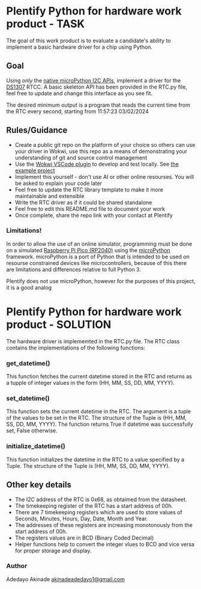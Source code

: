 # Plentify Python for hardware work product - TASK

The goal of this work product is to evaluate a candidate's ability to implement a basic hardware driver for a chip using Python.

## Goal
Using *only* the [native microPython I2C APIs](https://docs.micropython.org/en/latest/library/machine.I2C.html), implement a driver for the  [DS1307](https://www.analog.com/media/en/technical-documentation/data-sheets/ds1307.pdf) RTCC.
A basic skeleton API has been provided in the RTC.py file, feel free to update and change this interface as you see fit.

The desired minimum output is a program that reads the current time from the RTC every second, starting from 11:57:23 03/02/2024

## Rules/Guidance
* Create a public git repo on the platform of your choice so others can use your driver in Wokwi, use this repo as a means of demonstrating your understanding of git and source control management
* Use the [Wokwi VSCode plugin](https://docs.wokwi.com/vscode/getting-started) to develop and test locally. See [the example project](https://github.com/wokwi/wokwi-vscode-micropython)
* Implement this yourself - don't use AI or other online resourses. You will be asked to explain your code later
* Feel free to update the RTC library template to make it more maintainable and extensible
* Write the RTC driver as if it could be shared standalone
* Feel free to edit this README.md file to document your work
* Once complete, share the repo link with your contact at Plentify

### Limitations!
In order to allow the use of an online simulator, programming must be done on a simulated [Raspberry Pi Pico (RP2040)](https://www.raspberrypi.com/documentation/microcontrollers/rp2040.html) using the [microPython](https://micropython.org/) framework.
microPython is a port of Python that is intended to be used on resourse constrained devices like microcontrollers, because of this there are limitations and differences relative to full Python 3. 

Plentify does not use microPython, however for the purposes of this project, it is a good analog

# Plentify Python for hardware work product - SOLUTION

The hardware driver is implememted in the RTC.py file. The RTC class contains the implementations of the following functions:

### get_datetime()
This function fetches the current datetime stored in the RTC and returns as a tupple of integer values in the form (HH, MM, SS, DD, MM, YYYY).

### set_datetime()
This function sets the current datetime in the RTC. The argument is a tuple of the values to be set in the RTC. The structure of the Tuple is  (HH, MM, SS, DD, MM, YYYY). The function returns True if datetime was successfully set, False otherwise.

### initialize_datetime()
This function initializes the datetime in the RTC to a value specified by a Tuple. The structure of the Tuple is (HH, MM, SS, DD, MM, YYYY).

## Other key details

- The I2C address of the RTC is 0x68, as obtaimed from the datasheet.
- The timekeeping register of the RTC has a start address of 00h.
- There are 7 timekeeping registers which are used to store values of Seconds, Minutes, Hours, Day, Date, Month and Year.
- The addresses of these registers are increasing monotonously from the start address of 00h.
- The registers values are in BCD (Binary Coded Decimal)
- Helper functions help to convert the integer vlues to BCD and vice versa for proper storage and display.



### Author
Adedayo Akinade
akinadeadedayo1@gmail.com
